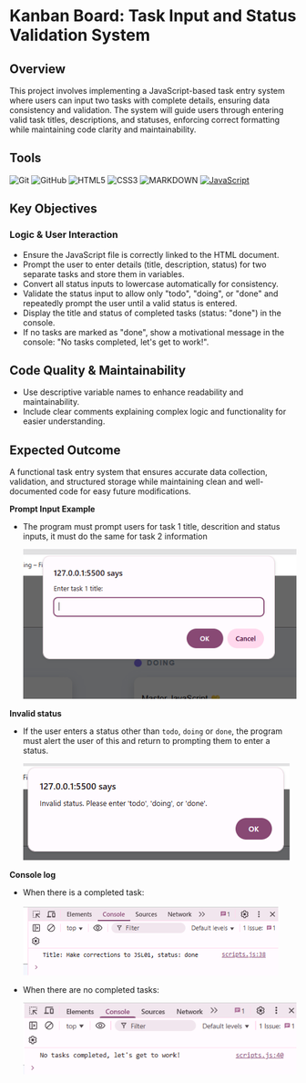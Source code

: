 # Kanban Board: Task Input and Status Validation System

## Overview

This project involves implementing a JavaScript-based task entry system where users can input two tasks with complete details, ensuring data consistency and validation. The system will guide users through entering valid task titles, descriptions, and statuses, enforcing correct formatting while maintaining code clarity and maintainability.

## Tools

![Git](https://img.shields.io/badge/-Git-F05032?style=flat&logo=git&logoColor=white) ![GitHub](https://img.shields.io/badge/-GitHub-181717?style=flat-circle&logo=github)
![HTML5](https://img.shields.io/badge/-HTML5-black?style=flat-circle&logo=html5&logoColor=white)
![CSS3](https://img.shields.io/badge/-CSS3-black?style=flat-circle&logo=css3)
![MARKDOWN](https://img.shields.io/badge/markdown-%23000000.svg?style=for-the-badge&amp;logo=markdown&amp;logoColor=white)
[![JavaScript](https://img.shields.io/badge/JavaScript-F7DF1E?logo=javascript&logoColor=000)](#)

## Key Objectives

### Logic & User Interaction

- Ensure the JavaScript file is correctly linked to the HTML document.
- Prompt the user to enter details (title, description, status) for two separate tasks and store them in variables.
- Convert all status inputs to lowercase automatically for consistency.
- Validate the status input to allow only "todo", "doing", or "done" and repeatedly prompt the user until a valid status is entered.
- Display the title and status of completed tasks (status: "done") in the console.
- If no tasks are marked as "done", show a motivational message in the console: "No tasks completed, let's get to work!".

## Code Quality & Maintainability

- Use descriptive variable names to enhance readability and maintainability.
- Include clear comments explaining complex logic and functionality for easier understanding.

## Expected Outcome

A functional task entry system that ensures accurate data collection, validation, and structured storage while maintaining clean and well-documented code for easy future modifications.

**Prompt Input Example**

- The program must prompt users for task 1 title, descrition and status inputs, it must do the same for task 2 information

  ![title prompt](./explainer-images/title%20prompt.png)

**Invalid status**

- If the user enters a status other than `todo`, `doing` or `done`, the program must alert the user of this and return to prompting them to enter a status.

  ![invalid status](./explainer-images/invalid%20status.png)

**Console log**

- When there is a completed task:

  ![invalid status](./explainer-images/completed%20task%20log.png)

- When there are no completed tasks:

  ![invalid status](./explainer-images/no%20completed%20tasks%20log.png)
